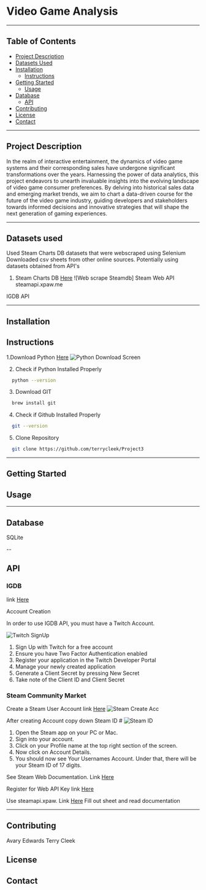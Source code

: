 # Video Game Analysis

---
## Table of Contents

- [Project Description](#project-description)
- [Datasets Used](#datasets-used)
- [Installation](#installation)
    - [Instructions](#instructions)
- [Getting Started](#getting-started)
    - [Usage](#usage)
- [Database](#database)
    - [API](#api)
- [Contributing](#contributing)
- [License](#license)
- [Contact](#contact)

---

## Project Description
In the realm of interactive entertainment, the dynamics of video game systems and their corresponding sales have undergone significant transformations over the years. Harnessing the power of data analytics, this project endeavors to unearth invaluable insights into the evolving landscape of video game consumer preferences. By delving into historical sales data and emerging market trends, we aim to chart a data-driven course for the future of the video game industry, guiding developers and stakeholders towards informed decisions and innovative strategies that will shape the next generation of gaming experiences.

---

## Datasets used
Used Steam Charts DB datasets that were webscraped using Selenium
Downloaded csv sheets from other online sources.
Potentially using datasets obtained from API's

1. Steam Charts DB
  [Here](https://steamdb.info/charts/)
![Web scrape Steamdb]
Steam Web API
steamapi.xpaw.me

IGDB API

---
## Installation

## Instructions
1.Download Python
  [Here](https://www.python.org/)
![Python Download Screen](https://docs.python.org/3/_images/win_installer.png)

2. Check if Python Installed Properly
 ```sh
   python --version
   ```
   
3. Download GIT
 ```sh
   brew install git
   ```

4. Check if Github Installed Properly
 ```sh
   git --version
   ```
5. Clone Repository
 ```sh
   git clone https://github.com/terrycleek/Project3
   ```

---

## Getting Started

## Usage


---
## Database 

SQLite

--

## API

### IGDB 

link [Here](https://api-docs.igdb.com/#getting-started)

Account Creation

In order to use IGDB API, you must have a Twitch Account.

![Twitch SignUp](https://www.dummies.com/wp-content/uploads/twitch-channel-setup.jpg)


1. Sign Up with Twitch for a free account
2. Ensure you have Two Factor Authentication enabled
3. Register your application in the Twitch Developer Portal
4. Manage your newly created application
5. Generate a Client Secret by pressing New Secret
6. Take note of the Client ID and Client Secret

### Steam Community Market

Create a Steam User Account
link [Here](https://store.steampowered.com/join)
![Steam Create Acc](https://cdn.vcgamers.com/news/wp-content/uploads/2022/10/Cara-Bikin-Akun-Steam-Melalui-Client.png)
    
After creating Account copy down Steam ID #
![Steam ID](https://gamertweak.com/wp-content/uploads/2022/06/how-to-locate-steam-id.jpg)
    
1. Open the Steam app on your PC or Mac.
2. Sign into your account.
3. Click on your Profile name at the top right section of the screen.
4. Now click on Account Details.
5. You should now see Your Usernames Account. Under that, there will be your Steam ID of 17 digits.
    
See Steam Web Documentation. Link [Here](https://steamcommunity.com/dev)

Register for Web API Key
link [Here](https://steamcommunity.com/dev/apikey)
    
Use steamapi.xpaw. Link [Here](https://steamapi.xpaw.me/)
Fill out sheet and read documentation
    

---
## Contributing
Avary Edwards
Terry Cleek

## License

## Contact
